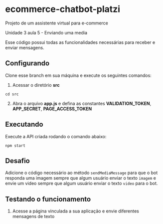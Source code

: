 # ecommerce-chatbot-platzi
Projeto de um assistente virtual para e-commerce

Unidade 3 aula 5 - Enviando uma media

Esse código possui todas as funcionalidades necessárias para receber e enviar mensagens.

## Configurando

Clone esse branch em sua máquina e execute os seguintes comandos:

1. Acessar o diretório **src**

`cd src`

2. Abra o arquivo **app.js** e defina as constantes **VALIDATION_TOKEN**, **APP_SECRET**, **PAGE_ACCESS_TOKEN**

## Executando

Execute a API criada rodando o comando abaixo:

`npm start`

## Desafio 

Adicione o código necessário ao método `sendMediaMessage` para que o bot responda uma imagem sempre que algum usuário enviar o texto `imagem`  e envie um video sempre que algum usuário enviar o texto `video` para o bot.

## Testando o funcionamento

1. Acesse a página vinculada a sua aplicação e envie diferentes mensagens de texto
